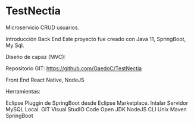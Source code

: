 # TestNectia

Microservicio CRUD usuarios.

Introducción
Back End
Este proyecto fue creado con Java 11, SpringBoot, My Sql.


Diseño de capaz (MVC):

Repositorio GIT: https://github.com/GaedoC/TestNectia

Front End
React Native, NodeJS

Herramientas:

Eclipse
Pluggin de SpringBoot desde Eclipse Marketplace.
Intalar Servidor MySQL Local.
GIT
Visual StudIO Code
Open JDK
NodeJS
CLI Unix
Maven
SpringBoot



